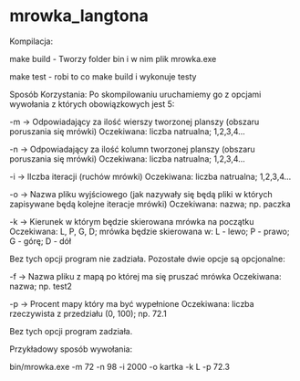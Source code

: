 # mrowka_langtona
Kompilacja:

make build - Tworzy folder bin i w nim plik mrowka.exe

make test - robi to co make build i wykonuje testy



Sposób Korzystania:
Po skompilowaniu uruchamiemy go z opcjami wywołania z których obowiązkowych jest 5:

-m -> Odpowiadający za ilość wierszy tworzonej planszy (obszaru poruszania się mrówki) 
    Oczekiwana: liczba natrualna; 1,2,3,4...

-n -> Odpowiadający za ilość kolumn tworzonej planszy (obszaru poruszania się mrówki)
    Oczekiwana: liczba natrualna; 1,2,3,4...

-i -> Ilczba iteracji (ruchów mrówki)
    Oczekiwana: liczba natrualna; 1,2,3,4...

-o -> Nazwa pliku wyjściowego (jak nazywały się będą pliki w których zapisywane będą kolejne iteracje mrówki)
    Oczekiwana: nazwa; np. paczka

-k -> Kierunek w którym będzie skierowana mrówka na początku
    Oczekiwana: L, P, G, D; mrówka będzie skierowana w: L - lewo; P - prawo; G - górę; D - dół

Bez tych opcji program nie zadziała. Pozostałe dwie opcje są opcjonalne:

-f -> Nazwa pliku z mapą po której ma się pruszać mrówka
    Oczekiwana: nazwa; np. test2

-p -> Procent mapy który ma być wypełnione
    Oczekiwana: liczba rzeczywista z przedziału (0, 100); np. 72.1

Bez tych opcji program zadziała.

Przykładowy sposób wywołania:

bin/mrowka.exe -m 72 -n 98 -i 2000 -o kartka -k L -p 72.3


